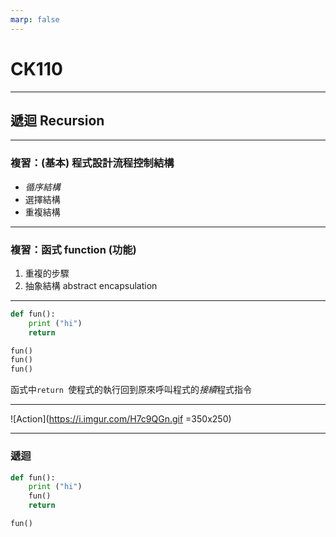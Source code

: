 ```yaml
---
marp: false
---
```


# CK110

---

## 遞迴 Recursion

---

### 複習：(基本) 程式設計流程控制結構

* *循序結構*  
* 選擇結構  
* 重複結構  

---

### 複習：函式 function (功能)  

  1. 重複的步驟  
  2. 抽象結構 abstract encapsulation  

---

<!--# Python-->
```python
def fun():
    print ("hi")
    return

fun()
fun()
fun()
```

<!--
```C++
// C++
void fun () {
    cout << "hi" << endl;
    return;
}

int main () {
    fun();
    fun();
    fun();
    return 0;
}
```
-->

函式中```return ```使程式的執行回到原來呼叫程式的*接續*程式指令

---

![Action](https://i.imgur.com/H7c9QGn.gif =350x250)

---

### 遞迴

```python
def fun():
    print ("hi")
    fun()
    return

fun()
```
